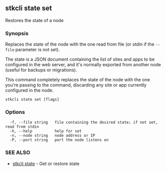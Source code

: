 ## stkcli state set

Restores the state of a node

### Synopsis

Replaces the state of the node with the one read from file (or stdin if the `--file` parameter is not set).

The state is a JSON document containing the list of sites and apps to be configured in the web server, and it's normally exported from another node (useful for backups or migrations).

This command completely replaces the state of the node with the one you're passing to the command, discarding any site or app currently configured in the node.


```
stkcli state set [flags]
```

### Options

```
  -f, --file string   file containing the desired state; if not set, read from stdin
  -h, --help          help for set
  -n, --node string   node address or IP
  -P, --port string   port the node listens on
```

### SEE ALSO

* [stkcli state](stkcli_state.md)	 - Get or restore state

